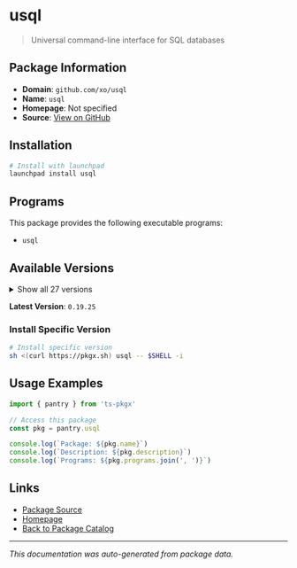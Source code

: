 # usql

> Universal command-line interface for SQL databases

## Package Information

- **Domain**: `github.com/xo/usql`
- **Name**: `usql`
- **Homepage**: Not specified
- **Source**: [View on GitHub](https://github.com/pkgxdev/pantry/tree/main/projects/github.com/xo/usql/package.yml)

## Installation

```bash
# Install with launchpad
launchpad install usql
```

## Programs

This package provides the following executable programs:

- `usql`

## Available Versions

<details>
<summary>Show all 27 versions</summary>

- `0.19.25`, `0.19.24`, `0.19.23`, `0.19.21`, `0.19.20`
- `0.19.19`, `0.19.18`, `0.19.17`, `0.19.16`, `0.19.15`
- `0.19.14`, `0.19.12`, `0.19.11`, `0.19.4`, `0.19.3`
- `0.19.2`, `0.19.1`, `0.19.0`, `0.18.1`, `0.18.0`
- `0.17.5`, `0.17.4`, `0.17.2`, `0.17.1`, `0.17.0`
- `0.16.1`, `0.16.0`

</details>

**Latest Version**: `0.19.25`

### Install Specific Version

```bash
# Install specific version
sh <(curl https://pkgx.sh) usql -- $SHELL -i
```

## Usage Examples

```typescript
import { pantry } from 'ts-pkgx'

// Access this package
const pkg = pantry.usql

console.log(`Package: ${pkg.name}`)
console.log(`Description: ${pkg.description}`)
console.log(`Programs: ${pkg.programs.join(', ')}`)
```

## Links

- [Package Source](https://github.com/pkgxdev/pantry/tree/main/projects/github.com/xo/usql/package.yml)
- [Homepage](#)
- [Back to Package Catalog](../../../package-catalog.md)

---

*This documentation was auto-generated from package data.*
